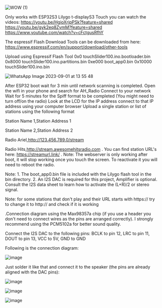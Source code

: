 
![WOW (1)](https://github.com/Arielhh/ESP32-Radio-Internet/assets/4849568/c3e2c1ed-ae2e-4ef1-8c4e-736ea6311608)




Only works with ESP32S3 Lilygo t-displayS3 Touch
you can watch the videos:
https://youtu.be/HgioXrjpPSk?feature=shared
https://youtu.be/gyk2eq8ZymM?feature=shared
https://www.youtube.com/watch?v=cFctgusRfhY

The espressif Flash Download Tools can be downloaded from here:
https://www.espressif.com/en/support/download/other-tools

Upload using Espressif Flash Tool
0x0 touchSlider100.ino.bootloader.bin
0x8000 touchSlider100.ino.partitions.bin
0xe000 boot_app0.bin
0x10000 touchSlider100.ino.bin


![WhatsApp Image 2023-09-01 at 13 55 48](https://github.com/Arielhh/ESP32-Radio-Internet/assets/4849568/db2f634a-4fb8-4936-bf85-d655123cbe20)

After ESP32 boot wait for 3 min until network scanning is completed.
Open the wifi in your phone and search for AH_Radio
Connect to your network
Wait for 5 minutes for the Spiff format to be completed
(You might need to turn off/on the radio) Look at the LCD for the IP address
connect to that IP address using your computer browser
Upload a single station or list of stations using the following format

Station Name 1,Station Address 1

Station Name 2,Station Address 2

Radio Ariel,http://123.456.789.0/stream

Radio Hits,http://stream.awesomehitsradio.com
.
You can find station URL's here: https://streamurl.link/
.
Note: The webserver is only working after boot, 
it will stop working once you touch the screen. 
To reactivate it you will need to reboot the radio.

Note: 1. The boot_app0.bin file is included with the Lilygo flash tool in the bin directory.
      2. An I2S DAC is required for this project, Amplifier is optional.  Consult the I2S data sheet to learn how to activate the (L+R)/2 or stereo signal.  

Note: for some stations that don't play and their URL starts with https:// try to change it to http:// and check if it is working

.Connection diagram using the Max98357a chip (if you use a header you don't need to connect wires as the pins are arranged correctly). 
I strongly recommend using the PCM5102a for better sound quality.      
 
Connect the I2S DAC to the following pins: 
BCLK to pin 12, 
LRC to pin 11, 
DOUT to pin 13,
VCC to 5V,
GND to GND

Following is the connection diagram:

![image](https://github.com/Arielhh/ESP32-Radio-Internet/assets/4849568/d405b0ce-b7a1-45ff-980c-08a1a25e7c60)

Just solder it like that and connect it to the speaker (the pins are already aligned with the DAC pins):

![image](https://github.com/Arielhh/ESP32-Radio-Internet/assets/4849568/c8c65006-bf70-4d20-8956-596c9431f0fc)


![image](https://github.com/Arielhh/ESP32-Radio-Internet/assets/4849568/88fd5636-100d-48d0-98b3-11ea5aba370b)


![image](https://github.com/Arielhh/ESP32-Radio-Internet/assets/4849568/d6fd0191-0bdb-4603-8089-db5a063e00e1)


